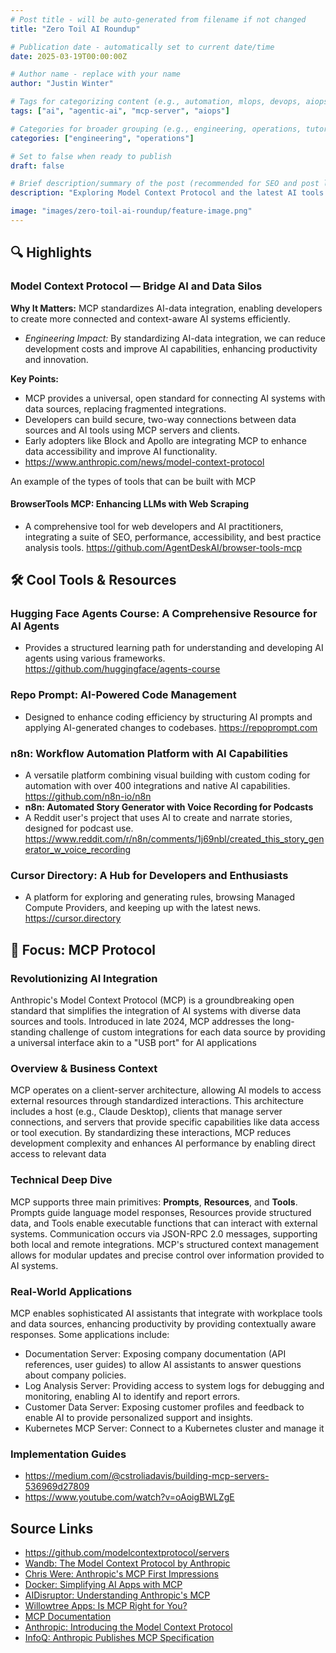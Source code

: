 ```yaml
---
# Post title - will be auto-generated from filename if not changed
title: "Zero Toil AI Roundup"

# Publication date - automatically set to current date/time
date: 2025-03-19T00:00:00Z

# Author name - replace with your name
author: "Justin Winter"

# Tags for categorizing content (e.g., automation, mlops, devops, aiops)
tags: ["ai", "agentic-ai", "mcp-server", "aiops"]

# Categories for broader grouping (e.g., engineering, operations, tutorials)
categories: ["engineering", "operations"]

# Set to false when ready to publish
draft: false

# Brief description/summary of the post (recommended for SEO and post listings)
description: "Exploring Model Context Protocol and the latest AI tools for reducing toil and cognitive load in engineering operations"

image: "images/zero-toil-ai-roundup/feature-image.png"
---
```


## 🔍 Highlights

### Model Context Protocol — Bridge AI and Data Silos

**Why It Matters:** MCP standardizes AI-data integration, enabling developers to create more connected and context-aware AI systems efficiently.

* _Engineering Impact:_ By standardizing AI-data integration, we can reduce development costs and improve AI capabilities, enhancing productivity and innovation.

**Key Points:**

* MCP provides a universal, open standard for connecting AI systems with data sources, replacing fragmented integrations.
* Developers can build secure, two-way connections between data sources and AI tools using MCP servers and clients.
* Early adopters like Block and Apollo are integrating MCP to enhance data accessibility and improve AI functionality.
* <https://www.anthropic.com/news/model-context-protocol>

An example of the types of tools that can be built with MCP

#### BrowserTools MCP: Enhancing LLMs with Web Scraping

* A comprehensive tool for web developers and AI practitioners, integrating a suite of SEO, performance, accessibility, and best practice analysis tools.  <https://github.com/AgentDeskAI/browser-tools-mcp>

## 🛠️ Cool Tools & Resources

### Hugging Face Agents Course: A Comprehensive Resource for AI Agents

* Provides a structured learning path for understanding and developing AI agents using various frameworks.  <https://github.com/huggingface/agents-course>

### Repo Prompt: AI-Powered Code Management

* Designed to enhance coding efficiency by structuring AI prompts and applying AI-generated changes to codebases.
<https://repoprompt.com>

### n8n: Workflow Automation Platform with AI Capabilities

* A versatile platform combining visual building with custom coding for automation with over 400 integrations and native AI capabilities.  <https://github.com/n8n-io/n8n>
* **n8n: Automated Story Generator with Voice Recording for Podcasts**
* A Reddit user's project that uses AI to create and narrate stories, designed for podcast use.  <https://www.reddit.com/r/n8n/comments/1j69nbl/created_this_story_generator_w_voice_recording>

### Cursor Directory: A Hub for Developers and Enthusiasts

* A platform for exploring and generating rules, browsing Managed Compute Providers, and keeping up with the latest news.
<https://cursor.directory>

## 🎯 Focus: MCP Protocol

### Revolutionizing AI Integration

Anthropic's Model Context Protocol (MCP) is a groundbreaking open standard that simplifies the integration of AI systems with diverse data sources and tools. Introduced in late 2024, MCP addresses the long-standing challenge of custom integrations for each data source by providing a universal interface akin to a "USB port" for AI applications

### Overview & Business Context

MCP operates on a client-server architecture, allowing AI models to access external resources through standardized interactions. This architecture includes a host (e.g., Claude Desktop), clients that manage server connections, and servers that provide specific capabilities like data access or tool execution. By standardizing these interactions, MCP reduces development complexity and enhances AI performance by enabling direct access to relevant data

### Technical Deep Dive

MCP supports three main primitives: **Prompts**, **Resources**, and **Tools**. Prompts guide language model responses, Resources provide structured data, and Tools enable executable functions that can interact with external systems. Communication occurs via JSON-RPC 2.0 messages, supporting both local and remote integrations. MCP's structured context management allows for modular updates and precise control over information provided to AI systems.

### Real-World Applications

MCP enables sophisticated AI assistants that integrate with workplace tools and data sources, enhancing productivity by providing contextually aware responses. Some applications include:

* Documentation Server: Exposing company documentation (API references, user guides) to allow AI assistants to answer questions about company policies.
* Log Analysis Server: Providing access to system logs for debugging and monitoring, enabling AI to identify and report errors.
* Customer Data Server: Exposing customer profiles and feedback to enable AI to provide personalized support and insights.
* Kubernetes MCP Server: Connect to a Kubernetes cluster and manage it

### Implementation Guides

* <https://medium.com/@cstroliadavis/building-mcp-servers-536969d27809>
* <https://www.youtube.com/watch?v=oAoigBWLZgE>

## Source Links

* <https://github.com/modelcontextprotocol/servers>
* [Wandb: The Model Context Protocol by Anthropic](https://wandb.ai/onlineinference/mcp/reports/The-Model-Context-Protocol-MCP-by-Anthropic-Origins-functionality-and-impact--VmlldzoxMTY5NDI4MQ)
* [Chris Were: Anthropic's MCP First Impressions](https://www.chriswere.com/p/anthropics-mcp-first-impressions)
* [Docker: Simplifying AI Apps with MCP](https://www.docker.com/blog/the-model-context-protocol-simplifying-building-ai-apps-with-anthropic-claude-desktop-and-docker/)
* [AIDisruptor: Understanding Anthropic's MCP](https://aidisruptor.ai/p/your-guide-to-understanding-anthropics)
* [Willowtree Apps: Is MCP Right for You?](https://www.willowtreeapps.com/craft/is-anthropic-model-context-protocol-right-for-you)
* [MCP Documentation](https://www.claudemcp.com/docs/introduction)
* [Anthropic: Introducing the Model Context Protocol](https://www.anthropic.com/news/model-context-protocol)
* [InfoQ: Anthropic Publishes MCP Specification](https://www.infoq.com/news/2024/12/anthropic-model-context-protocol/)
